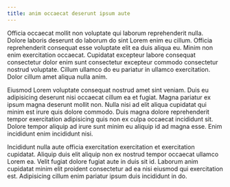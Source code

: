 ```yaml
---
title: anim occaecat deserunt ipsum aute
---
```


Officia occaecat mollit non voluptate qui laborum reprehenderit nulla. Dolore laboris deserunt do laborum do sint Lorem enim eu cillum. Officia reprehenderit consequat esse voluptate elit ea duis aliqua eu. Minim non enim exercitation occaecat. Cupidatat excepteur labore consequat consectetur dolor enim sunt consectetur excepteur commodo consectetur nostrud voluptate. Cillum ullamco do eu pariatur in ullamco exercitation. Dolor cillum amet aliqua nulla anim.

Eiusmod Lorem voluptate consequat nostrud amet sint veniam. Duis eu adipisicing deserunt nisi occaecat cillum ea et fugiat. Magna pariatur ex ipsum magna deserunt mollit non. Nulla nisi ad elit aliqua cupidatat qui minim est irure quis dolore commodo. Duis magna dolore reprehenderit tempor exercitation adipisicing quis non ex culpa occaecat incididunt sit. Dolore tempor aliquip ad irure sunt minim eu aliquip id ad magna esse. Enim incididunt enim incididunt nisi.

Incididunt nulla aute officia exercitation exercitation et exercitation cupidatat. Aliquip duis elit aliquip non ex nostrud tempor occaecat ullamco Lorem ea. Velit fugiat dolore fugiat aute in duis sit id. Laborum anim cupidatat minim elit proident consectetur ad ea nisi eiusmod qui exercitation est. Adipisicing cillum enim pariatur ipsum duis incididunt in do.